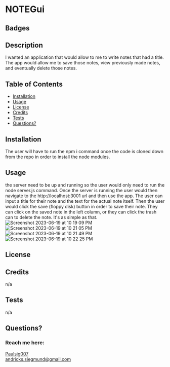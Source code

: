 # NOTEGui
  ## Badges
  

  ## Description
  I wanted an application that would allow to me to write notes that had a title. The app would allow me to save those notes, view previously made notes, and eventually delete those notes. 

  ## Table of Contents
  * [Installation](#installation)
  * [Usage](#usage)
  * [License](#license)
  * [Credits](#credits)
  * [Tests](#tests)
  * [Questions?](#questions)

  
  
  ## Installation
  The user will have to run the npm i command once the code is cloned down from the repo in order to install the node modules. 
  
  ## Usage
  the server need to be up and running so the user would only need to run the node server.js command. Once the server is running the user would then navigate to the http://localhost:3001 url and then use the app. The user can input a title for their note  and the text for the actual note itself. Then the user would click the save (floppy disk) button in order to save their note. They can click on the saved note in the left column, or they can click the trash can to delete the note. It's as simple as that. 
  ![Screenshot 2023-06-19 at 10 19 09 PM](https://github.com/Paulsig007/NOTEGui/assets/131915869/769bebd9-6f3c-4811-8d62-c87030f39c3f)
![Screenshot 2023-06-19 at 10 21 05 PM](https://github.com/Paulsig007/NOTEGui/assets/131915869/633a4fb4-4e93-4bc9-a7d6-9372f6ed9a8a)
![Screenshot 2023-06-19 at 10 21 49 PM](https://github.com/Paulsig007/NOTEGui/assets/131915869/4a00b5ef-156a-4665-a888-ac51ae1879da)
![Screenshot 2023-06-19 at 10 22 25 PM](https://github.com/Paulsig007/NOTEGui/assets/131915869/b0549ead-88f1-4336-91c5-74a040714098)

  ## License
  
  

  ## Credits
  n/a

  ## Tests
  n/a

  ## Questions?
  ### Reach me here: 
  [Paulsig007	](https://github.com/Paulsig007	)  
  andricks.siegmund@gmail.com
